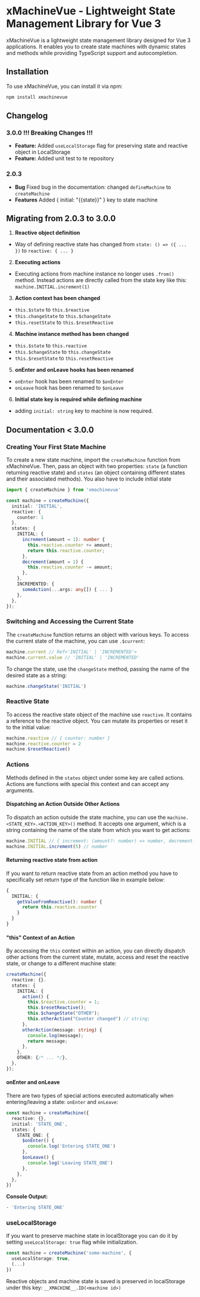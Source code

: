 # xMachineVue - Lightweight State Management Library for Vue 3

xMachineVue is a lightweight state management library designed for Vue 3
applications. It enables you to create state machines with dynamic states and
methods while providing TypeScript support and autocompletion.

## Installation

To use xMachineVue, you can install it via npm:

```bash
npm install xmachinevue
```

## Changelog

### 3.0.0 !!! Breaking Changes !!!

- **Feature:** Added `useLocalStorage` flag for preserving state and reactive object in LocalStorage
- **Feature:** Added unit test to te repository

### 2.0.3

- **Bug** Fixed bug in the documentation: changed `defineMachine` to `createMachine`
- **Features** Added { initial: "{{state}}" } key to state machine

## Migrating from 2.0.3 to 3.0.0

1. **Reactive object definition**

- Way of defining reactive state has changed from `state: () => ({ ... })` to `reactive: { ... }`

2. **Executing actions**

- Executing actions from machine instance no longer uses `.from()` method. Instead actions are directly called from the state key like this: `machine.INITIAL.increment(1)`

3. **Action context has been changed**

- `this.$state` to `this.$reactive`
- `this.changeState` to `this.$changeState`
- `this.resetState` to `this.$resetReactive`

4. **Machine instance method has been changed**

- `this.$state` to `this.reactive`
- `this.$changeState` to `this.changeState`
- `this.$resetState` to `this.resetReactive`

5. **onEnter and onLeave hooks has been renamed**

- `onEnter` hook has been renamed to `$onEnter`
- `onLeave` hook has been renamed to `$onLeave`

6. **Initial state key is required while defining machine**

- adding `initial: string` key to machine is now required.

## Documentation < 3.0.0

### Creating Your First State Machine

To create a new state machine, import the `createMachine` function from
xMachineVue. Then, pass an object with two properties: `state` (a function
returning reactive state) and `states` (an object containing different states
and their associated methods). You also have to include initial state

```typescript
import { createMachine } from 'xmachinevue'

const machine = createMachine({
  initial: 'INITIAL',
  reactive: {
    counter: 1
  },
  states: {
    INITIAL: {
      increment(amount = 1): number {
        this.reactive.counter += amount;
        return this.reactive.counter;
      },
      decrement(amount = 1) {
        this.reactive.counter -= amount;
      },
    },
    INCREMENTED: {
      someAction(...args: any[]) { ... }
    },
  },
});
```

### Switching and Accessing the Current State

The `createMachine` function returns an object with various keys. To access the
current state of the machine, you can use `.$current`:

```typescript
machine.current // Ref<'INITIAL' | 'INCREMENTED'>
machine.current.value // 'INITIAL' | 'INCREMENTED'
```

To change the state, use the `changeState` method, passing the name of the
desired state as a string:

```typescript
machine.changeState('INITIAL')
```

### Reactive State

To access the reactive state object of the machine use `reactive`. It contains a reference to the reactive object. You can mutate its properties or reset it to the initial value:

```typescript
machine.reactive // { counter: number }
machine.reactive.counter = 2
machine.$resetReactive()
```

### Actions

Methods defined in the `states` object under some key are called actions. Actions are functions
with special this context and can accept any arguments.

#### Dispatching an Action Outside Other Actions

To dispatch an action outside the state machine, you can use the `machine.<STATE_KEY>.<ACTION_KEY>()` method.
It accepts one argument, which is a string containing the name of the state from
which you want to get actions:

```typescript
machine.INITIAL // { increment: (amount?: number) => number, decrement: () => void }
machine.INITIAL.increment(5) // number
```

#### Returning reactive state from action

If you want to return reactive state from an action method you have to specifically set return type of the function like in example below:

```typescript
{
  INITIAL: {
    getValueFromReactive(): number {
      return this.reactive.counter
    }
  }
}
```

#### "this" Context of an Action

By accessing the `this` context within an action, you can directly dispatch
other actions from the current state, mutate, access and reset the reactive
state, or change to a different machine state:

```typescript
createMachine({
  reactive: {}.
  states: {
    INITIAL: {
      action() {
        this.$reactive.counter = 1;
        this.$resetReactive();
        this.$changeState("OTHER");
        this.otherAction("Counter changed") // string;
      },
      otherAction(message: string) {
        console.log(message);
        return message;
      },
    },
    OTHER: {/* ... */},
  },
});
```

#### onEnter and onLeave

There are two types of special actions executed automatically when
entering/leaving a state: `onEnter` and `onLeave`:

```typescript
const machine = createMachine({
  reactive: {},
  initial: 'STATE_ONE',
  states: {
    STATE_ONE: {
      $onEnter() {
        console.log('Entering STATE_ONE')
      },
      $onLeave() {
        console.log('Leaving STATE_ONE')
      },
    },
  },
})
```

**Console Output:**

```bash
- 'Entering STATE_ONE'
```

### useLocalStorage

If you want to preserve machine state in localStorage you can do it by setting `useLocalStorage: true` flag while initialization.

```typescript
const machine = createMachine('some-machine', {
  useLocalStorage: true,
  (...)
})
```

Reactive objects and machine state is saved is preserved in localStorage under this key: `__XMACHINE__.ID(<machine id>)`
